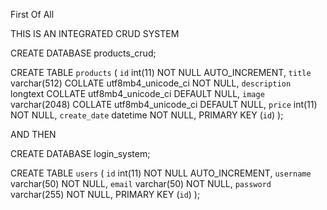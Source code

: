 First Of All


THIS IS AN INTEGRATED CRUD SYSTEM

CREATE DATABASE products_crud;

CREATE TABLE `products` (
  `id` int(11) NOT NULL AUTO_INCREMENT,
  `title` varchar(512) COLLATE utf8mb4_unicode_ci NOT NULL,
  `description` longtext COLLATE utf8mb4_unicode_ci DEFAULT NULL,
  `image` varchar(2048) COLLATE utf8mb4_unicode_ci DEFAULT NULL,
  `price` int(11) NOT NULL,
  `create_date` datetime NOT NULL,
  PRIMARY KEY (`id`)
);


AND THEN

CREATE DATABASE login_system;

CREATE TABLE `users` (
  `id` int(11) NOT NULL AUTO_INCREMENT,
  `username` varchar(50) NOT NULL,
  `email` varchar(50) NOT NULL,
  `password` varchar(255) NOT NULL,
  PRIMARY KEY (`id`)
);
